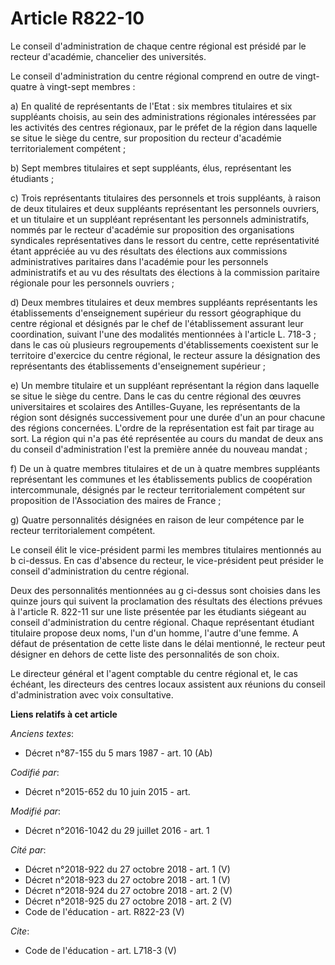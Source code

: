 # Article R822-10

Le conseil d'administration de chaque centre régional est présidé par le recteur d'académie, chancelier des universités. 

Le conseil d'administration du centre régional comprend en outre de vingt-quatre à vingt-sept membres : 

a) En qualité de représentants de l'Etat : six membres titulaires et six suppléants choisis, au sein des administrations
régionales intéressées par les activités des centres régionaux, par le préfet de la région dans laquelle se situe le siège du
centre, sur proposition du recteur d'académie territorialement compétent ; 

b) Sept membres titulaires et sept suppléants, élus, représentant les étudiants ; 

c) Trois représentants titulaires des personnels et trois suppléants, à raison de deux titulaires et deux suppléants
représentant les personnels ouvriers, et un titulaire et un suppléant représentant les personnels administratifs, nommés par
le recteur d'académie sur proposition des organisations syndicales représentatives dans le ressort du centre, cette
représentativité étant appréciée au vu des résultats des élections aux commissions administratives paritaires dans l'académie
pour les personnels administratifs et au vu des résultats des élections à la commission paritaire régionale pour les
personnels ouvriers ; 

d) Deux membres titulaires et deux membres suppléants représentants les établissements d'enseignement supérieur du ressort
géographique du centre régional et désignés par le chef de l'établissement assurant leur coordination, suivant l'une des
modalités mentionnées à l'article L. 718-3 ; dans le cas où plusieurs regroupements d'établissements coexistent sur le
territoire d'exercice du centre régional, le recteur assure la désignation des représentants des établissements
d'enseignement supérieur ; 

e) Un membre titulaire et un suppléant représentant la région dans laquelle se situe le siège du centre. Dans le cas du
centre régional des œuvres universitaires et scolaires des Antilles-Guyane, les représentants de la région sont désignés
successivement pour une durée d'un an pour chacune des régions concernées. L'ordre de la représentation est fait par tirage
au sort. La région qui n'a pas été représentée au cours du mandat de deux ans du conseil d'administration l'est la première
année du nouveau mandat ; 

f) De un à quatre membres titulaires et de un à quatre membres suppléants représentant les communes et les établissements
publics de coopération intercommunale, désignés par le recteur territorialement compétent sur proposition de l'Association
des maires de France ; 

g) Quatre personnalités désignées en raison de leur compétence par le recteur territorialement compétent. 

Le conseil élit le vice-président parmi les membres titulaires mentionnés au b ci-dessus. En cas d'absence du recteur, le
vice-président peut présider le conseil d'administration du centre régional. 

Deux des personnalités mentionnées au g ci-dessus sont choisies dans les quinze jours qui suivent la proclamation des
résultats des élections prévues à l'article R. 822-11 sur une liste présentée par les étudiants siégeant au conseil
d'administration du centre régional. Chaque représentant étudiant titulaire propose deux noms, l'un d'un homme, l'autre d'une
femme. A défaut de présentation de cette liste dans le délai mentionné, le recteur peut désigner en dehors de cette liste des
personnalités de son choix. 

Le directeur général et l'agent comptable du centre régional et, le cas échéant, les directeurs des centres locaux assistent
aux réunions du conseil d'administration avec voix consultative.

**Liens relatifs à cet article**

_Anciens textes_:

  - Décret n°87-155 du 5 mars 1987 - art. 10 (Ab)

_Codifié par_:

  - Décret n°2015-652 du 10 juin 2015 - art.

_Modifié par_:

  - Décret n°2016-1042 du 29 juillet 2016 - art. 1

_Cité par_:

  - Décret n°2018-922 du 27 octobre 2018 - art. 1 (V)
  - Décret n°2018-923 du 27 octobre 2018 - art. 1 (V)
  - Décret n°2018-924 du 27 octobre 2018 - art. 2 (V)
  - Décret n°2018-925 du 27 octobre 2018 - art. 2 (V)
  - Code de l'éducation - art. R822-23 (V)

_Cite_:

  - Code de l'éducation - art. L718-3 (V)
